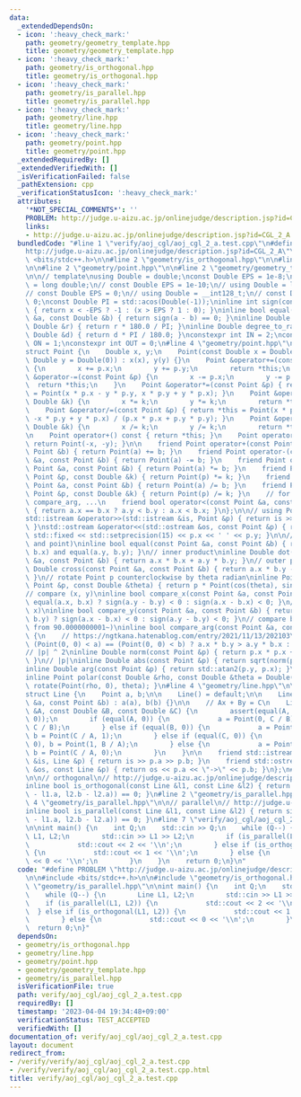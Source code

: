 ```yaml
---
data:
  _extendedDependsOn:
  - icon: ':heavy_check_mark:'
    path: geometry/geometry_template.hpp
    title: geometry/geometry_template.hpp
  - icon: ':heavy_check_mark:'
    path: geometry/is_orthogonal.hpp
    title: geometry/is_orthogonal.hpp
  - icon: ':heavy_check_mark:'
    path: geometry/is_parallel.hpp
    title: geometry/is_parallel.hpp
  - icon: ':heavy_check_mark:'
    path: geometry/line.hpp
    title: geometry/line.hpp
  - icon: ':heavy_check_mark:'
    path: geometry/point.hpp
    title: geometry/point.hpp
  _extendedRequiredBy: []
  _extendedVerifiedWith: []
  _isVerificationFailed: false
  _pathExtension: cpp
  _verificationStatusIcon: ':heavy_check_mark:'
  attributes:
    '*NOT_SPECIAL_COMMENTS*': ''
    PROBLEM: http://judge.u-aizu.ac.jp/onlinejudge/description.jsp?id=CGL_2_A
    links:
    - http://judge.u-aizu.ac.jp/onlinejudge/description.jsp?id=CGL_2_A
  bundledCode: "#line 1 \"verify/aoj_cgl/aoj_cgl_2_a.test.cpp\"\n#define PROBLEM \"\
    http://judge.u-aizu.ac.jp/onlinejudge/description.jsp?id=CGL_2_A\"\n\n#include\
    \ <bits/stdc++.h>\n\n#line 2 \"geometry/is_orthogonal.hpp\"\n\n#line 2 \"geometry/line.hpp\"\
    \n\n#line 2 \"geometry/point.hpp\"\n\n#line 2 \"geometry/geometry_template.hpp\"\
    \n\n// template\nusing Double = double;\nconst Double EPS = 1e-8;\n// using Double\
    \ = long double;\n// const Double EPS = 1e-10;\n// using Double = long long;\n\
    // const Double EPS = 0;\n// using Double = __int128_t;\n// const Double EPS =\
    \ 0;\nconst Double PI = std::acos(Double(-1));\ninline int sign(const Double &x)\
    \ { return x < -EPS ? -1 : (x > EPS ? 1 : 0); }\ninline bool equal(const Double\
    \ &a, const Double &b) { return sign(a - b) == 0; }\ninline Double radian_to_degree(const\
    \ Double &r) { return r * 180.0 / PI; }\ninline Double degree_to_radian(const\
    \ Double &d) { return d * PI / 180.0; }\nconstexpr int IN = 2;\nconstexpr int\
    \ ON = 1;\nconstexpr int OUT = 0;\n#line 4 \"geometry/point.hpp\"\n\n// point\n\
    struct Point {\n    Double x, y;\n    Point(const Double x = Double(0), const\
    \ Double y = Double(0)) : x(x), y(y) {}\n    Point &operator+=(const Point &p)\
    \ {\n        x += p.x;\n        y += p.y;\n        return *this;\n    }\n    Point\
    \ &operator-=(const Point &p) {\n        x -= p.x;\n        y -= p.y;\n      \
    \  return *this;\n    }\n    Point &operator*=(const Point &p) { return *this\
    \ = Point(x * p.x - y * p.y, x * p.y + y * p.x); }\n    Point &operator*=(const\
    \ Double &k) {\n        x *= k;\n        y *= k;\n        return *this;\n    }\n\
    \    Point &operator/=(const Point &p) { return *this = Point(x * p.x + y * p.y,\
    \ -x * p.y + y * p.x) / (p.x * p.x + p.y * p.y); }\n    Point &operator/=(const\
    \ Double &k) {\n        x /= k;\n        y /= k;\n        return *this;\n    }\n\
    \n    Point operator+() const { return *this; }\n    Point operator-() const {\
    \ return Point(-x, -y); }\n\n    friend Point operator+(const Point &a, const\
    \ Point &b) { return Point(a) += b; }\n    friend Point operator-(const Point\
    \ &a, const Point &b) { return Point(a) -= b; }\n    friend Point operator*(const\
    \ Point &a, const Point &b) { return Point(a) *= b; }\n    friend Point operator*(const\
    \ Point &p, const Double &k) { return Point(p) *= k; }\n    friend Point operator/(const\
    \ Point &a, const Point &b) { return Point(a) /= b; }\n    friend Point operator/(const\
    \ Point &p, const Double &k) { return Point(p) /= k; }\n    // for std::set, std::map,\
    \ compare_arg, ...\n    friend bool operator<(const Point &a, const Point &b)\
    \ { return a.x == b.x ? a.y < b.y : a.x < b.x; }\n};\n\n// using Point = std::complex<Double>;\n\
    std::istream &operator>>(std::istream &is, Point &p) { return is >> p.x >> p.y;\
    \ }\nstd::ostream &operator<<(std::ostream &os, const Point &p) { return os <<\
    \ std::fixed << std::setprecision(15) << p.x << ' ' << p.y; }\n\n// equal (point\
    \ and point)\ninline bool equal(const Point &a, const Point &b) { return equal(a.x,\
    \ b.x) and equal(a.y, b.y); }\n// inner product\ninline Double dot(const Point\
    \ &a, const Point &b) { return a.x * b.x + a.y * b.y; }\n// outer product\ninline\
    \ Double cross(const Point &a, const Point &b) { return a.x * b.y - a.y * b.x;\
    \ }\n// rotate Point p counterclockwise by theta radian\ninline Point rotate(const\
    \ Point &p, const Double &theta) { return p * Point(cos(theta), sin(theta)); }\n\
    // compare (x, y)\ninline bool compare_x(const Point &a, const Point &b) { return\
    \ equal(a.x, b.x) ? sign(a.y - b.y) < 0 : sign(a.x - b.x) < 0; }\n// compare (y,\
    \ x)\ninline bool compare_y(const Point &a, const Point &b) { return equal(a.y,\
    \ b.y) ? sign(a.x - b.x) < 0 : sign(a.y - b.y) < 0; }\n// compare by arg (start\
    \ from 90.0000000001~)\ninline bool compare_arg(const Point &a, const Point &b)\
    \ {\n    // https://ngtkana.hatenablog.com/entry/2021/11/13/202103\n    return\
    \ (Point(0, 0) < a) == (Point(0, 0) < b) ? a.x * b.y > a.y * b.x : a < b;\n}\n\
    // |p| ^ 2\ninline Double norm(const Point &p) { return p.x * p.x + p.y * p.y;\
    \ }\n// |p|\ninline Double abs(const Point &p) { return sqrt(norm(p)); }\n// arg\n\
    inline Double arg(const Point &p) { return std::atan2(p.y, p.x); }\n// polar\n\
    inline Point polar(const Double &rho, const Double &theta = Double(0)) { return\
    \ rotate(Point(rho, 0), theta); }\n#line 4 \"geometry/line.hpp\"\n\n// line\n\
    struct Line {\n    Point a, b;\n\n    Line() = default;\n\n    Line(const Point\
    \ &a, const Point &b) : a(a), b(b) {}\n\n    // Ax + By = C\n    Line(const Double\
    \ &A, const Double &B, const Double &C) {\n        assert(equal(A, 0) and equal(B,\
    \ 0));\n        if (equal(A, 0)) {\n            a = Point(0, C / B), b = Point(1,\
    \ C / B);\n        } else if (equal(B, 0)) {\n            a = Point(C / A, 0),\
    \ b = Point(C / A, 1);\n        } else if (equal(C, 0)) {\n            a = Point(0,\
    \ 0), b = Point(1, B / A);\n        } else {\n            a = Point(0, C / B),\
    \ b = Point(C / A, 0);\n        }\n    }\n\n    friend std::istream &operator>>(std::istream\
    \ &is, Line &p) { return is >> p.a >> p.b; }\n    friend std::ostream &operator<<(std::ostream\
    \ &os, const Line &p) { return os << p.a << \"->\" << p.b; }\n};\n#line 4 \"geometry/is_orthogonal.hpp\"\
    \n\n// orthogonal\n// http://judge.u-aizu.ac.jp/onlinejudge/description.jsp?id=CGL_2_A\n\
    inline bool is_orthogonal(const Line &l1, const Line &l2) { return sign(dot(l1.b\
    \ - l1.a, l2.b - l2.a)) == 0; }\n#line 2 \"geometry/is_parallel.hpp\"\n\n#line\
    \ 4 \"geometry/is_parallel.hpp\"\n\n// parallel\n// http://judge.u-aizu.ac.jp/onlinejudge/description.jsp?id=CGL_2_A\n\
    inline bool is_parallel(const Line &l1, const Line &l2) { return sign(cross(l1.b\
    \ - l1.a, l2.b - l2.a)) == 0; }\n#line 7 \"verify/aoj_cgl/aoj_cgl_2_a.test.cpp\"\
    \n\nint main() {\n    int Q;\n    std::cin >> Q;\n    while (Q--) {\n        Line\
    \ L1, L2;\n        std::cin >> L1 >> L2;\n        if (is_parallel(L1, L2)) {\n\
    \            std::cout << 2 << '\\n';\n        } else if (is_orthogonal(L1, L2))\
    \ {\n            std::cout << 1 << '\\n';\n        } else {\n            std::cout\
    \ << 0 << '\\n';\n        }\n    }\n    return 0;\n}\n"
  code: "#define PROBLEM \"http://judge.u-aizu.ac.jp/onlinejudge/description.jsp?id=CGL_2_A\"\
    \n\n#include <bits/stdc++.h>\n\n#include \"geometry/is_orthogonal.hpp\"\n#include\
    \ \"geometry/is_parallel.hpp\"\n\nint main() {\n    int Q;\n    std::cin >> Q;\n\
    \    while (Q--) {\n        Line L1, L2;\n        std::cin >> L1 >> L2;\n    \
    \    if (is_parallel(L1, L2)) {\n            std::cout << 2 << '\\n';\n      \
    \  } else if (is_orthogonal(L1, L2)) {\n            std::cout << 1 << '\\n';\n\
    \        } else {\n            std::cout << 0 << '\\n';\n        }\n    }\n  \
    \  return 0;\n}"
  dependsOn:
  - geometry/is_orthogonal.hpp
  - geometry/line.hpp
  - geometry/point.hpp
  - geometry/geometry_template.hpp
  - geometry/is_parallel.hpp
  isVerificationFile: true
  path: verify/aoj_cgl/aoj_cgl_2_a.test.cpp
  requiredBy: []
  timestamp: '2023-04-04 19:34:48+09:00'
  verificationStatus: TEST_ACCEPTED
  verifiedWith: []
documentation_of: verify/aoj_cgl/aoj_cgl_2_a.test.cpp
layout: document
redirect_from:
- /verify/verify/aoj_cgl/aoj_cgl_2_a.test.cpp
- /verify/verify/aoj_cgl/aoj_cgl_2_a.test.cpp.html
title: verify/aoj_cgl/aoj_cgl_2_a.test.cpp
---
```

